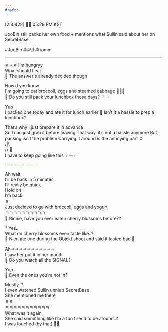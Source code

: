 ```yaml
---
draft:
---
```

[250422] 🐣💭 05:29 PM KST

JooBin still packs her own food + mentions what Sullin said about her on SecretBase

#JooBin #주빈 #fromm
___
ㅎㅅㅎ
I’m hungryy  
What should I eat  
🫧 The answer's already decided though

How’d you know  
I'm going to eat broccoli, eggs and steamed cabbage
🥦🥚🥬  
🫧 Do you still pack your lunchbox these days? ㅋㅋ

Yup  
I packed one today and ate it for lunch earlier
🫧 Isn’t it a hassle to prep a lunchbox?

That’s why I just prepare it in advance  
So I can just grab it before leaving
That way, it’s not a hassle anymore
But packing isn’t the problem
Carrying it around is the annoying part
ㅇ  
/|\  
/\ 👜  
I have to keep going like this
ㅜㅡㅜ

<sup><font color="#c3f4a5">[21 minutes later...]</font></sup>

Ah wait  
I’ll be back in 5 minutes  
I’ll really be quick  
Hold on  
I’m back  
ㅎ  
Just decided to go with broccoli, eggs and yogurt  
ㅋㅋㅋㅋㅋㅋㅋㅋㅋㅋ  
🫧 Binnie, have you ever eaten cherry blossoms before??

? Yes..  
What do cherry blossoms even taste like..?  
🫧 Nien ate one during the Objekt shoot and said it tasted bad 🤢

Ahㅋㅋㅋㅋㅋㅋㅋㅋㅋㅋㅋ  
I saw her put it in her mouth  
🫧 Do you watch all the SIGNAL?

Yup  
🫧 Even the ones you’re not in?

Mostly..?  
I even watched Sullin unnie’s SecretBase   
She mentioned me there  
ㅎㅎ  
ㅋㅋㅋㅋㅋㅋㅋㅋㅋㅋㅋ  
What was it again  
She said something like I’m a fun friend to be around..?  
I was touched (by that)
🥹😚
